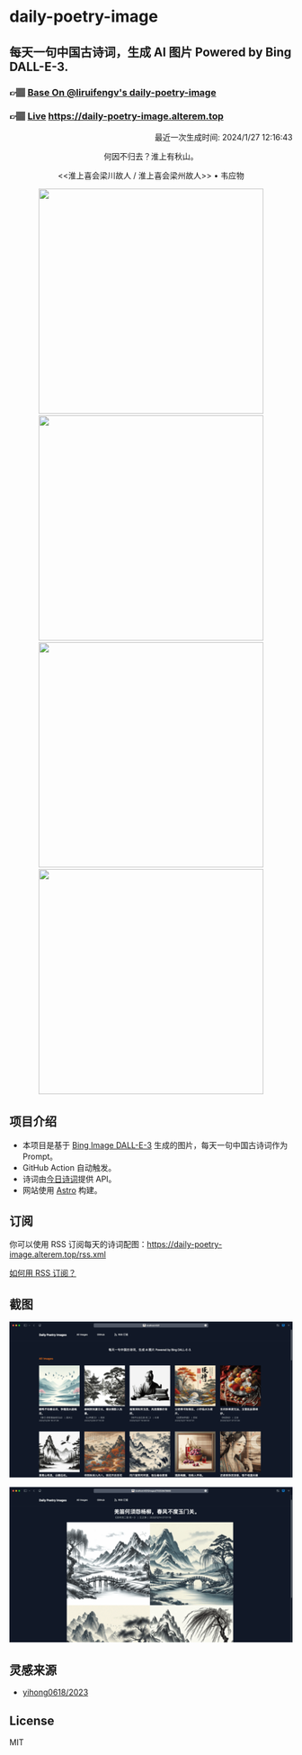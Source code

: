 
# daily-poetry-image

## 每天一句中国古诗词，生成 AI 图片 Powered by Bing DALL-E-3.

### 👉🏽 [Base On @liruifengv's daily-poetry-image](https://github.com/liruifengv/daily-poetry-image)

### 👉🏽 [Live](https://daily-poetry-image.alterem.top/) https://daily-poetry-image.alterem.top

<p align="right">
  最近一次生成时间: 2024/1/27 12:16:43
</p>
<p align="center">
何因不归去？淮上有秋山。
</p>
<p align="center">
<<淮上喜会梁川故人 / 淮上喜会梁州故人>> • 韦应物
</p>
<p align="center">
<img src="https://tse2.mm.bing.net/th/id/OIG1.ou9nQcr0VYq_yB2.qgGQ" height="400" width="400" />
<img src="https://tse2.mm.bing.net/th/id/OIG1.cl7dE_yvKqa803OzQf8R" height="400" width="400" />
<img src="https://tse4.mm.bing.net/th/id/OIG1.h9IHm4mcZsbSZf8scbvR" height="400" width="400" />
<img src="https://tse4.mm.bing.net/th/id/OIG1.jS8tmOmDkwRMqE.tLYiX" height="400" width="400" />
</p>

## 项目介绍

-   本项目是基于 [Bing Image DALL-E-3](https://www.bing.com/images/create) 生成的图片，每天一句中国古诗词作为 Prompt。
-   GitHub Action 自动触发。
-   诗词由[今日诗词](https://www.jinrishici.com/)提供 API。
-   网站使用 [Astro](https://astro.build) 构建。

## 订阅

你可以使用 RSS 订阅每天的诗词配图：https://daily-poetry-image.alterem.top/rss.xml

[如何用 RSS 订阅？](https://zhuanlan.zhihu.com/p/55026716)

## 截图

![图片列表](./screenshots/Snipaste_2023-12-28_21-00-26.png)

![图片详情](./screenshots/Snipaste_2023-12-28_21-00-53.png)

## 灵感来源

-   [yihong0618/2023](https://github.com/yihong0618/2023)

## License

MIT
